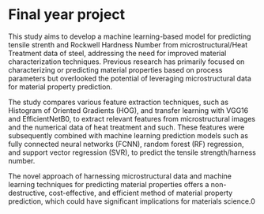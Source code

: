 # Final year project
 This study aims to develop a machine learning-based model for predicting tensile strenth and Rockwell Hardness Number from microstructural/Heat Treatment data of steel, addressing the need for improved material characterization techniques. Previous research has primarily focused on characterizing or predicting material properties based on process parameters but overlooked the potential of leveraging microstructural data for material property prediction.

 The study compares various feature extraction techniques, such as Histogram of Oriented Gradients (HOG), and transfer learning with VGG16 and EfficientNetB0, to extract relevant features from microstructural images and the numerical data of heat treatment and such. These features were subsequently combined with machine learning prediction models such as fully connected neural networks (FCNN), random forest (RF) regression, and support vector regression (SVR), to predict the tensile strength/harness number.

The novel approach of harnessing microstructural data and machine learning techniques for predicting material properties offers a non-destructive, cost-effective, and efficient method of material property prediction, which could have significant implications for materials science.0